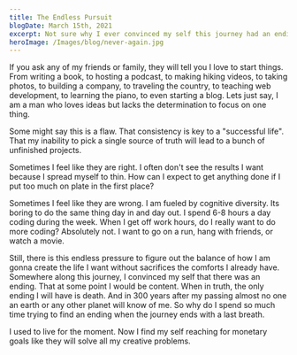 ```yaml
---
title: The Endless Pursuit
blogDate: March 15th, 2021
excerpt: Not sure why I ever convinced my self this journey had an ending 
heroImage: /Images/blog/never-again.jpg
---
```


If you ask any of my friends or family, they will tell you I love to start things. From writing a book, to hosting a podcast, to making hiking videos, to taking photos, to building a company, to traveling the country, to teaching web development, to learning the piano, to even starting a blog. Lets just say, I am a man who loves ideas but lacks the determination to focus on one thing. 

Some might say this is a flaw. That consistency is key to a "successful life". That my inability to pick a single source of truth will lead to a bunch of unfinished projects. 

Sometimes I feel like they are right. I often don't see the results I want because I spread myself to thin. How can I expect to get anything done if I put too much on plate in the first place? 

Sometimes I feel like they are wrong. I am fueled by cognitive diversity. Its boring to do the same thing day in and day out. I spend 6-8 hours a day coding during the week. When I get off work hours, do I really want to do more coding? Absolutely not. I want to go on a run, hang with friends, or watch a movie.

Still, there is this endless pressure to figure out the balance of how I am gonna create the life I want without sacrifices the comforts I already have. Somewhere along this journey, I convinced my self that there was an ending. That at some point I would be content. When in truth, the only ending I will have is death. And in 300 years after my passing almost no one an earth or any other planet will know of me. So why do I spend so much time trying to find an ending when the journey ends with a last breath. 

I used to live for the moment. Now I find my self reaching for monetary goals like they will solve all my creative problems. 



